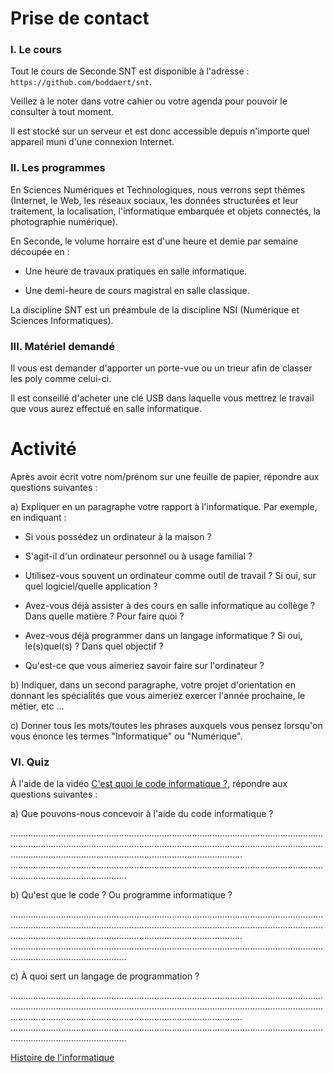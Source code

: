 # Prise de contact

### I. Le cours

Tout le cours de Seconde SNT est disponible à l'adresse : `https://github.com/boddaert/snt`.

Veillez à le noter dans votre cahier ou votre agenda pour pouvoir le consulter à tout moment.

Il est stocké sur un serveur et est donc accessible depuis n'importe quel appareil muni d'une connexion Internet.

### II. Les programmes

En Sciences Numériques et Technologiques, nous verrons sept thèmes (Internet, le Web, les réseaux sociaux, les données structurées et leur traitement, la localisation, l'informatique embarquée et objets connectés, la photographie numérique).

En Seconde, le volume horraire est d'une heure et demie par semaine découpée en :

- Une heure de travaux pratiques en salle informatique.

- Une demi-heure de cours magistral en salle classique.

La discipline SNT est un préambule de la discipline NSI (Numérique et Sciences Informatiques).

### III. Matériel demandé

Il vous est demander d'apporter un porte-vue ou un trieur afin de classer les poly comme celui-ci.

Il est conseillé d'acheter une clé USB dans laquelle vous mettrez le travail que vous aurez effectué en salle informatique.

# Activité 

Après avoir écrit votre nom/prénom sur une feuille de papier, répondre aux questions suivantes :

a) Expliquer en un paragraphe votre rapport à l'informatique. Par exemple, en indiquant :

- Si vous possédez un ordinateur à la maison ? 

-  S'agit-il d'un ordinateur personnel ou à usage familial ? 

- Utilisez-vous souvent un ordinateur comme outil de travail ? Si oui, sur quel logiciel/quelle application ?

- Avez-vous déjà assister à des cours en salle informatique au collège ? Dans quelle matière ? Pour faire quoi ?

- Avez-vous déjà programmer dans un langage informatique ? Si oui, le(s)quel(s) ? Dans quel objectif ?

- Qu'est-ce que vous aimeriez savoir faire sur l'ordinateur ?

b) Indiquer, dans un second paragraphe, votre projet d'orientation en donnant les spécialités que vous aimeriez exercer l'année prochaine, le métier, etc ...

c) Donner tous les mots/toutes les phrases auxquels vous pensez lorsqu'on vous énonce les termes "Informatique" ou "Numérique".

### VI. Quiz

À l'aide de la vidéo [C'est quoi le code informatique ?](https://www.youtube.com/watch?v=2UqIJlVQE7o), répondre aux questions suivantes :

a) Que pouvons-nous concevoir à l'aide du code informatique ?

....................................................................................................................................................................................................................................................................................................................................................
..........................................................................................................................................................................

b) Qu'est que le code ? Ou programme informatique ?

....................................................................................................................................................................................................................................................................................................................................................
..........................................................................................................................................................................

c) À quoi sert un langage de programmation ?

....................................................................................................................................................................................................................................................................................................................................................
..........................................................................................................................................................................

[Histoire de l'informatique](https://www.youtube.com/watch?v=B1QD9FgCOrc)